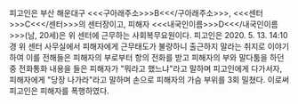 피고인은 부산 해운대구 <<<구아래주소>>>B<<</구아래주소>>>, <<<센터>>>C<<</센터>>>의 센터장이고, 피해자 <<<내국인이름>>>D<<</내국인이름>>>(남, 20세)은 위 센터에 근무하는 사회복무요원이다.
피고인은 2020. 5. 13. 14:10경 위 센터 사무실에서 피해자에게 근무태도가 불량하니 출근하지 말라는 취지로 이야기하여 이를 전해들은 피해자의 부로부터 항의 전화를 받고 피해자의 부와 말다툼을 하던 중 전화통화 내용을 들은 피해자가 "뭐라고 했느냐"라고 말하며 피고인에게 다가서자, 피해자에게 "당장 나가라"라고 말하며 손으로 피해자의 가슴 부위를 3회 밀쳤다.
이로써 피고인은 피해자를 폭행하였다.